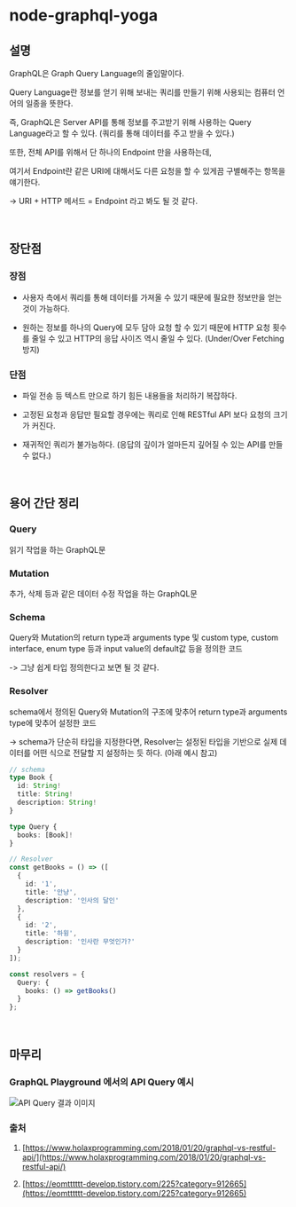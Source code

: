 # node-graphql-yoga

## 설명
GraphQL은 Graph Query Language의 줄임말이다.

Query Language란 정보를 얻기 위해 보내는 쿼리를 만들기 위해 사용되는 컴퓨터 언어의 일종을 뜻한다.

즉, GraphQL은 Server API를 통해 정보를 주고받기 위해 사용하는 Query Language라고 할 수 있다. (쿼리를 통해 데이터를 주고 받을 수 있다.)

또한, 전체 API를 위해서 단 하나의 Endpoint 만을 사용하는데,

여기서 Endpoint란 같은 URI에 대해서도 다른 요청을 할 수 있게끔 구별해주는 항목을 얘기한다.

-> URI + HTTP 메서드 = Endpoint 라고 봐도 될 것 같다.

<br>

## 장단점

### 장점
- 사용자 측에서 쿼리를 통해 데이터를 가져올 수 있기 때문에 필요한 정보만을 얻는 것이 가능하다.

- 원하는 정보를 하나의 Query에 모두 담아 요청 할 수 있기 때문에 HTTP 요청 횟수를 줄일 수 있고 HTTP의 응답 사이즈 역시 줄일 수 있다. (Under/Over Fetching 방지)

### 단점
- 파일 전송 등 텍스트 만으로 하기 힘든 내용들을 처리하기 복잡하다.

- 고정된 요청과 응답만 필요할 경우에는 쿼리로 인해 RESTful API 보다 요청의 크기가 커진다.

- 재귀적인 쿼리가 불가능하다. (응답의 깊이가 얼마든지 깊어질 수 있는 API를 만들 수 없다.)

<br>

## 용어 간단 정리

### Query
읽기 작업을 하는 GraphQL문

### Mutation
추가, 삭제 등과 같은 데이터 수정 작업을 하는 GraphQL문

### Schema
Query와 Mutation의 return type과 arguments type 및 custom type, custom interface, enum type 등과 input value의 default값 등을 정의한 코드

-> 그냥 쉽게 타입 정의한다고 보면 될 것 같다.

### Resolver
schema에서 정의된 Query와 Mutation의 구조에 맞추어 return type과 arguments type에 맞추어 설정한 코드

-> schema가 단순히 타입을 지정한다면, Resolver는 설정된 타입을 기반으로 실제 데이터를 어떤 식으로 전달할 지 설정하는 듯 하다. (아래 예시 참고)

```typescript
// schema
type Book {
  id: String!
  title: String!
  description: String!
}

type Query {
  books: [Book]!
}

// Resolver
const getBooks = () => ([
  {
    id: '1',
    title: '안냥',
    description: '인사의 달인'
  },
  {
    id: '2',
    title: '하윙',
    description: '인사란 무엇인가?'
  }
]);

const resolvers = {
  Query: {
    books: () => getBooks()
  }
};
```

<br>

## 마무리

### GraphQL Playground 에서의 API Query 예시

![API Query 결과 이미지](https://user-images.githubusercontent.com/23455736/85943867-ccfe1980-b96d-11ea-9a97-0f667cdc047b.png)


### 출처
1. [https://www.holaxprogramming.com/2018/01/20/graphql-vs-restful-api/](https://www.holaxprogramming.com/2018/01/20/graphql-vs-restful-api/)

2. [https://eomtttttt-develop.tistory.com/225?category=912665](https://eomtttttt-develop.tistory.com/225?category=912665)
